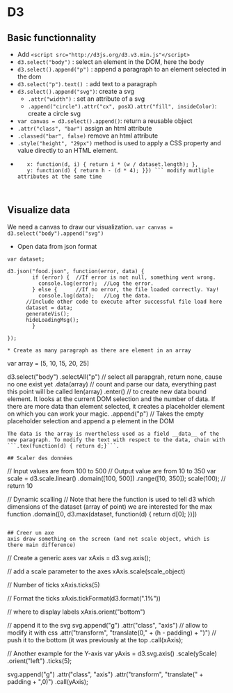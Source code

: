 # D3
## Basic functionnality
* Add ```<script src="http://d3js.org/d3.v3.min.js"</script>```
* ```d3.select("body")``` : select an element in the DOM, here the body
* ```d3.select().append("p")``` : append a paragraph to an element selected in the dom
* ```d3.select("p").text() ```: add text to a paragraph
* ```d3.select().append("svg")```: create a svg
	* ```.attr("width")``` : set an attribute of a svg  
	* ```.append("circle").attr("cx", posX).attr("fill", insideColor)```: create a circle svg
* ```var canvas = d3.select().append()```: return a reusable object
* ```.attr("class", "bar")``` assign an html attribute
* ```.classed("bar", false)``` remove an html attribute
* ```.style("height", "29px")``` method is used to apply a CSS property and value directly to an HTML element.
*    ```.attr({
        x: function(d, i) { return i * (w / dataset.length); },
        y: function(d) { return h - (d * 4); }}) ``` modify mutliple attributes at the same time

        
## Visualize data
We need a canvas to draw our visualization. ```var canvas = d3.select("body").append("svg")```

* Open data from json format
```
var dataset;

d3.json("food.json", function(error, data) {
        if (error) {  //If error is not null, something went wrong.
          console.log(error);  //Log the error.
        } else {      //If no error, the file loaded correctly. Yay!
          console.log(data);   //Log the data.
      //Include other code to execute after successful file load here
      dataset = data;
      generateVis();
      hideLoadingMsg();
        }

});

* Create as many paragraph as there are element in an array
```
var array = [5, 10, 15, 20, 25]

d3.select("body")
	.selectAll("p") // select all parapgrah, return none, cause no one exist yet
	.data(array) // count and parse our data, everything past this point will be called len(array)
	.enter() // to create new data bound element. It looks at the current DOM selection and the number of data. If there are more data than element selected, it creates a placeholder element on which you can work your magic.
	.append("p") // Takes the empty placeholder selection and append a p element in the DOM
```
The data is the array is nvertheless used as a field __data__ of the new paragraph. To modify the text with respect to the data, chain with ```.tex(function(d) { return d;}```.

## Scaler des données
```
// Input values are from 100 to 500
// Output value are from 10 to 350
var scale = d3.scale.linear()
                    .domain([100, 500])
                    .range([10, 350]);
scale(100); // return 10

// Dynamic scalling
// Note that here the function is used to tell d3 which dimensions of the dataset (array of point) we are interested for the max function
.domain([0, d3.max(dataset, function(d) { return d[0]; })])

```

## Creer un axe
axis draw something on the screen (and not scale object, which is there main difference)
```
// Create a generic axes
var xAxis = d3.svg.axis();

// add a scale parameter to the axes
xAxis.scale(scale_object)

// Number of ticks
xAxis.ticks(5)

// Format the ticks
xAxis.tickFormat(d3.format(".1%"))

// where to display labels
xAxis.orient("bottom")


// append it to the svg
svg.append("g")
   .attr("class", "axis") // allow to modify it with css
   .attr("transform", "translate(0," + (h - padding) + ")") // push it to the bottom (it was previously at the top 
   .call(xAxis);
    

// Another example for the Y-axis
var yAxis = d3.svg.axis()
                  .scale(yScale)
                  .orient("left")
                  .ticks(5);

svg.append("g")
    .attr("class", "axis")
    .attr("transform", "translate(" + padding + ",0)")
    .call(yAxis);
```


